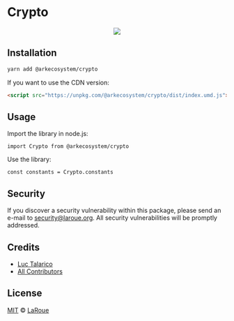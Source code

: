 # Crypto

<p align="center">
    <img src="./banner.png?sanitize=true" />
</p>

## Installation

```bash
yarn add @arkecosystem/crypto
```

If you want to use the CDN version:

```html
<script src="https://unpkg.com/@arkecosystem/crypto/dist/index.umd.js"></script>
```

## Usage

Import the library in node.js:

```
import Crypto from @arkecosystem/crypto
```

Use the library:

```
const constants = Crypto.constants
```

## Security

If you discover a security vulnerability within this package, please send an e-mail to security@laroue.org. All security vulnerabilities will be promptly addressed.

## Credits

-   [Luc Talarico](https::/github.com/laroue)
-   [All Contributors](../../../../contributors)

## License

[MIT](LICENSE) © [LaRoue](https://laroue.org)
